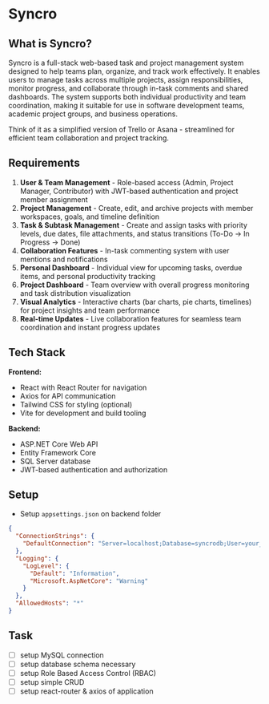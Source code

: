 # Syncro

## What is Syncro?

Syncro is a full-stack web-based task and project management system designed to help teams plan, organize, and track work effectively. It enables users to manage tasks across multiple projects, assign responsibilities, monitor progress, and collaborate through in-task comments and shared dashboards. The system supports both individual productivity and team coordination, making it suitable for use in software development teams, academic project groups, and business operations. 

Think of it as a simplified version of Trello or Asana - streamlined for efficient team collaboration and project tracking.

## Requirements

1. **User & Team Management** - Role-based access (Admin, Project Manager, Contributor) with JWT-based authentication and project member assignment
2. **Project Management** - Create, edit, and archive projects with member workspaces, goals, and timeline definition
3. **Task & Subtask Management** - Create and assign tasks with priority levels, due dates, file attachments, and status transitions (To-Do → In Progress → Done)
4. **Collaboration Features** - In-task commenting system with user mentions and notifications
5. **Personal Dashboard** - Individual view for upcoming tasks, overdue items, and personal productivity tracking
6. **Project Dashboard** - Team overview with overall progress monitoring and task distribution visualization
7. **Visual Analytics** - Interactive charts (bar charts, pie charts, timelines) for project insights and team performance
8. **Real-time Updates** - Live collaboration features for seamless team coordination and instant progress updates

## Tech Stack

**Frontend:**
- React with React Router for navigation
- Axios for API communication
- Tailwind CSS for styling (optional)
- Vite for development and build tooling

**Backend:**
- ASP.NET Core Web API
- Entity Framework Core
- SQL Server database
- JWT-based authentication and authorization
## Setup
- Setup `appsettings.json` on backend folder
```json
{
  "ConnectionStrings": {
    "DefaultConnection": "Server=localhost;Database=syncrodb;User=your_username;Password=your_password;Port=3306;"
  },
  "Logging": {
    "LogLevel": {
      "Default": "Information",
      "Microsoft.AspNetCore": "Warning"
    }
  },
  "AllowedHosts": "*"
}
```
## Task
- [ ] setup MySQL connection
- [ ] setup database schema necessary
- [ ] setup Role Based Access Control (RBAC)
- [ ] setup simple CRUD
- [ ] setup react-router & axios of application
